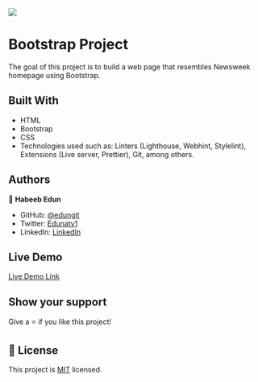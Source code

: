 ![](https://img.shields.io/badge/Microverse-blueviolet)

# Bootstrap Project

The goal of this project is to build a web page that resembles Newsweek homepage using Bootstrap. 



## Built With

- HTML
- Bootstrap
- CSS
- Technologies used such as: Linters (Lighthouse, Webhint, Stylelint), Extensions (Live server, Prettier), Git, among others.


## Authors

👤 **Habeeb Edun**
- GitHub: [@edungit](https://github.com/edungit)
- Twitter: [Edunaty1](https://twitter.com/Edunaty1)
- LinkedIn: [LinkedIn](https://www.linkedin.com/in/edun-habeeb-635680131/)

## Live Demo

[Live Demo Link](https://edungit.github.io/bootstrap_proj/)


## Show your support

Give a ⭐️ if you like this project!


## 📝 License

This project is [MIT](./MIT.md) licensed.

